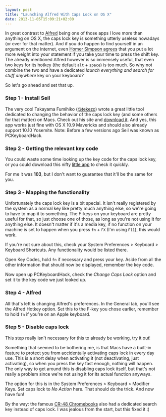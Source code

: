 ```yaml
---
layout: post
title: "Launching Alfred With Caps Lock on OS X"
date: 2013-11-05T15:09:21+02:00
---
```


In great contrast to [Alfred](http://www.alfredapp.com/) being one of those apps I love more than anything on OS X, the caps lock key is something utterly useless nowadays (or ever for that matter). And if you do happen to find yourself in an argument on the internet, even [Homer Simpson agrees](http://www.youtube.com/watch?v=xznylVUyND0) that you put a lot more weight into your statement if you take your time to press the shift key. The already mentioned Alfred however is so immensely useful, that even two keys for its hotkey (the default `alt` + `space`) is too much. So why not combine the two and have a dedicated *launch everything and search for stuff anywhere* key on your keyboard?

So let's go ahead and set that up.

### Step 1 - Install Seil

The very cool Takayama Fumihiko ([@tekezo](https://twitter.com/tekezo)) wrote a great little tool dedicated to changing the behavior of the caps lock key (and some others for that matter) on Macs. Check out his site and [download it](https://pqrs.org/osx/karabiner/seil.html.en). And yes, this app works just fine with OS X 10.9 Mavericks and should also already support 10.10 Yosemite. Note: Before a few versions ago Seil was known as PCKeyboardHack.

### Step 2 - Getting the relevant key code

You could waste some time looking up the key code for the caps lock key, or you could download this nifty [little app](http://manytricks.com/keycodes/) to check it quickly.

For me it was **103**, but I don't want to guarantee that it'll be the same for you.

### Step 3 - Mapping the functionality

Unfortunately the caps lock key is a bit special. It isn't really registered by the system as a normal key like pretty much anything else, so we're going to have to map it to something. The F-keys on your keyboard are pretty useful for that, so just choose one of those, as long as you're not using it for anything else. It doesn't matter if it's a media key, if no function on your machine is set to happen when you press `fn` + `FX` (I'm using `F11`), this would work.

If you're not sure about this, check your System Preferences > Keyboard > Keyboard Shortcuts. Any functionality would be listed there.

Open Key Codes, hold `fn` if necessary and press your key. Aside from all the other information that should now be displayed, remember the key code.

Now open up PCKeyboardHack, check the *Change Caps Lock* option and set it to the key code we just looked up.

### Step 4 - Alfred

All that's left is changing Alfred's preferences. In the General tab, you'll see the Alfred Hotkey option. Set this to the F-key you chose earlier, remember to hold `fn` if you're on an Apple keyboard.

### Step 5 - Disable caps lock

This step really isn't necessary for this to already be working, try it out!

Something that seemed to be bothering me, is that Macs have a built-in feature to protect you from accidentally activating caps lock in every day use. This is a short delay when activating it (not deactivating, just activating), so when you press the key fast enough, nothing will happen. The only way to get around this is disabling caps lock itself, but that's not really a problem since we're not using it for its actual function anyways.

The option for this is in the System Preferences > Keyboard > Modifier Keys. Set caps lock to *No Action* here. That should do the trick. And now have fun!

By the way:
the famous [CR-48 Chromebooks](http://en.wikipedia.org/wiki/Chromebook) also had a dedicated search key instead of caps lock. I was jealous from the start, but this fixed it :)
